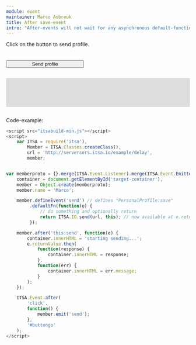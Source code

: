 ```yaml
---
module: event
maintainer: Marco Asbreuk
title: After save-event
intro: "After-events will not wait for any asynchronous default-function to finish, to keep performant. However, you can inspect e.returnValue: whenever that is a Promise, this Promise can be used to get informed when the default-function is ready."
---
```


<style type="text/css">
    #container {
        margin: 2em 0;
        min-height: 2em;
    }
    #container button {
        margin-top: 0.5em;
        min-width: 16em;
    }
    #target-container {
        margin: 2em 0;
        padding: 1em;
        min-height: 3.6em;
        background-color: #ddd;
    }
</style>

Click on the button to send profile.

<div id="container">
    <button id="buttongo" class="pure-button pure-button-primary pure-button-bordered">Send profile</button>
</div>
<div id="target-container"></div>

Code-example:

```js
<script src="itsabuild-min.js"></script>
<script>
    var ITSA = require('itsa'),
        Member = ITSA.Classes.createClass(),
        url = 'http://servercors.itsa.io/example/delay',
        member;


var memberproto = {}.merge(ITSA.Event.Listener).merge(ITSA.Event.Emitter('PersonalProfile')),
    container = document.getElementById('target-container'),
    member = Object.create(memberproto);
    member.name = 'Marco';

    member.defineEvent('send') // defines "PersonalProfile:save"
         .defaultFn(function(e) {
             // do something and optionally return
             return ITSA.IO.send(url, this); // now available at e.returnValue
         });

    member.after('this:send', function(e) {
        container.innerHTML = 'starting sending...';
        e.returnValue.then(
            function(response) {
                container.innerHTML = response;
            },
            function(err) {
                container.innerHTML = err.message;
            }
        );
    });

    ITSA.Event.after(
        'click',
        function() {
            member.emit('send');
        },
        '#buttongo'
    );
</script>
```

<script src="../../dist/itsabuild.js"></script>
<script>
    var ITSA = require('itsa'),
        Member = ITSA.Classes.createClass(),
        url = 'http://servercors.itsa.io/example/delay',
        member;


var memberproto = {}.merge(ITSA.Event.Listener).merge(ITSA.Event.Emitter('PersonalProfile')),
    container = document.getElementById('target-container'),
    member = Object.create(memberproto);
    member.name = 'Marco';

    member.defineEvent('send') // defines "PersonalProfile:save"
         .defaultFn(function(e) {
             // do something and optionally return
             return ITSA.IO.send(url, this); // now available at e.returnValue
         });

    member.after('this:send', function(e) {
        container.innerHTML = 'starting sending...';
        e.returnValue.then(
            function(response) {
                container.innerHTML = response;
            },
            function(err) {
                container.innerHTML = err.message;
            }
        );
    });

    ITSA.Event.after(
        'click',
        function() {
            member.emit('send');
        },
        '#buttongo'
    );
</script>
